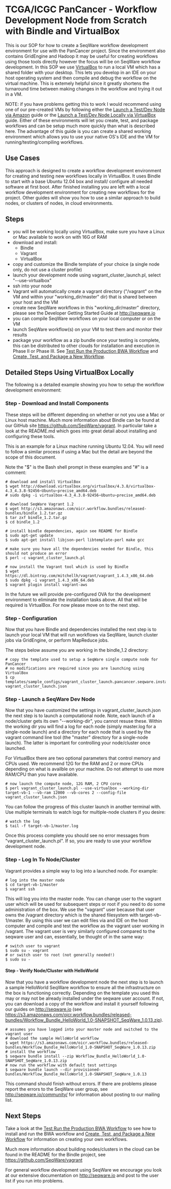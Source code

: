 # TCGA/ICGC PanCancer - Workflow Development Node from Scratch with Bindle and VirtualBox

This is our SOP for how to create a SeqWare workflow development environment
for use with the PanCancer project. Since the environment also contains
GridEngine and Hadoop it may be useful for creating workflows using those tools
directly however the focus will be on SeqWare workflow development. In this SOP we use
[VirtualBox](https://www.virtualbox.org/) to run a local VM which has a shared
folder with your desktop. This lets you develop in an IDE on your host
operating system and then compile and debug the workflow on the virtual
machine.  This is extemely helpful since it greatly shortens the turnaround time
between making changes in the workflow and trying it out in a VM.

NOTE: if you have problems getting this to work I would recommend using one of
our pre-created VMs by following either the [Launch a Test/Dev Node via Amazon](dev_node_ami.md)
guide or the [Launch a Test/Dev Node Locally via VirtualBox](dev_node_ova.md) guide.  Either
of these environments will let you create, test, and package workflows and can be
setup much more quickly than what is described here. The advantage of this guide is you can create a shared working environment which allows you to use your native OS's IDE and the VM for running/testing/compiling workflows.

## Use Cases

This approach is designed to create a workflow
development environment for creating and testing new workflows locally in
VirtualBox. It uses Bindle to start with a base Ubuntu 12.04 box and install/
configure all needed software at first boot.  After finished installing
you are left with a local workflow
development environment for creating new workflows for the project. Other guides
will show you how to use a similar approach to build nodes, or clusters of nodes,
in cloud environments.

## Steps

* you will be working locally using VirtualBox, make sure you have a Linux or Mac available to work on with 16G of RAM
* download and install:
    * Bindle
    * Vagrant
    * VirtualBox
* copy and customize the Bindle template of your choice (a single node only, do not use a cluster profile)
* launch your development node using vagrant_cluster_launch.pl, select "--use-virtualbox"
* ssh into your node
* Vagrant will automatically create a vagrant directory ("/vagrant" on the VM and within your "working_dir/master" dir) that is shared between your host and the VM
* create new SeqWare workflows in this "working_dir/master" directory, please see the Developer Getting Started Guide at http://seqware.io
* you can compile SeqWare workflows on your local computer or on the VM
* launch SeqWare workflow(s) on your VM to test them and monitor their results
* package your workflow as a zip bundle once your testing is complete, this can be distributed to other clouds for installation and execution in Phase II or Phase III.  See [Test Run the Production BWA Workflow](run_bwa.md) and [Create, Test, and Package a New Workflow](create_workflow.md).

## Detailed Steps Using VirtualBox Locally

The following is a detailed example showing you how to setup the workflow development environment:

### Step - Download and Install Components

These steps will be different depending on whether or not you use a Mac or
Linux host machine.  Much more information about Bindle can be found
at our GitHub site https://github.com/SeqWare/vagrant. In particular take a
look at the README.md which goes into great detail about installing and
configuring these tools.

This is an example for a Linux machine running Ubuntu 12.04. You will need to
follow a similar process if using a Mac but the detail are beyond the scope of
this document.

Note the "$" is the Bash shell prompt in these examples and "#" is a comment:

    # download and install VirtualBox
    $ wget http://download.virtualbox.org/virtualbox/4.3.8/virtualbox-4.3_4.3.8-92456~Ubuntu~precise_amd64.deb
    # sudo dpkg -i virtualbox-4.3_4.3.8-92456~Ubuntu~precise_amd64.deb

    # download SeqWare Vagrant 1.2
    $ wget http://s3.amazonaws.com/oicr.workflow.bundles/released-bundles/bindle_1.2.tar.gz
    $ tar zxf bindle_1.2.tar.gz
    $ cd bindle_1.2

    # install bindle dependencies, again see README for Bindle
    $ sudo apt-get update
    $ sudo apt-get install libjson-perl libtemplate-perl make gcc

    # make sure you have all the dependencies needed for Bindle, this should not produce an error
    $ perl -c vagrant_cluster_launch.pl

    # now install the Vagrant tool which is used by Bindle
    $ wget https://dl.bintray.com/mitchellh/vagrant/vagrant_1.4.3_x86_64.deb
    $ sudo dpkg -i vagrant_1.4.3_x86_64.deb
    $ vagrant plugin install vagrant-aws

In the future we will provide pre-configured OVA for the development environment
to eliminate the installation tasks above. All that will be required is
VirtualBox. For now please move on to the next step.

### Step - Configuration

Now that you have Bindle and dependencies installed the next step is
to launch your local VM that will run workflows via SeqWare, launch cluster
jobs via GridEngine, or perform MapReduce jobs.

The steps below assume you are working in the bindle_1.2 directory:

    # copy the template used to setup a SeqWare single compute node for PanCancer
    # no modifications are required since you are launching using VirtualBox
    $ cp templates/sample_configs/vagrant_cluster_launch.pancancer.seqware.install.sge_node.json.template vagrant_cluster_launch.json

### Step - Launch a SeqWare Dev Node

Now that you have customized the settings in vagrant_cluster_launch.json the
next step is to launch a computational node. Note, each launch of a
node/cluster gets its own "--working-dir", you cannot resuse these.  Within the
working dir you will find a log for each node (simply master.log for a
single-node launch) and a directory for each node that is used by the vagrant
command line tool (the "master" directory for a single-node launch). The latter
is important for controlling your node/cluster once launched.

For VirtualBox there are two optional parameters that control memory and CPUs
used.  We recommend 12G for the RAM and 2 or more CPUs depending on what is
availble on your machine. Do not attempt to use more RAM/CPU than you have
available.

    # now launch the compute node, 12G RAM, 2 CPU cores
    $ perl vagrant_cluster_launch.pl --use-virtualbox --working-dir target-vb-1 --vb-ram 12000 --vb-cores 2 --config-file vagrant_cluster_launch.json

You can follow the progress of this cluster launch in another terminal with.
Use multiple terminals to watch logs for multiple-node clusters if you desire:

    # watch the log
    $ tail -f target-vb-1/master.log

Once this process complete you should see no error messages from
"vagrant_cluster_launch.pl". If so, you are ready to use your workflow
development node.

### Step - Log In To Node/Cluster

Vagrant provides a simple way to log into a launched node.  For example:

    # log into the master node
    $ cd target-vb-1/master
    $ vagrant ssh

This will log you into the master node.  You can change user to the vagrant
user which will be used for subsequent steps or root if you need to do some
administration of the box. We use the "vagrant" user because that user owns the
/vagrant directory which is the shared filesystem with target-vb-1/master. By
using this user we can edit files via and IDE on the host computer and compile
and test the workflow as the vagrant user working in /vagrant. The vagrant user
is very similarly configured compared to the seqware user and can, essentially,
be thought of in the same way:

    # switch user to vagrant
    $ sudo su - vagrant
    # or switch user to root (not generally needed!)
    $ sudo su -

#### Step - Verify Node/Cluster with HelloWorld

Now that you have a workflow development node the next step is to launch a sample
HelloWorld SeqWare workflow to ensure all the infrastructure on the box is
functioning correctly.  Depending on the template you used this may or may not
be already installed under the seqware user account. If not, you can download a
copy of the workflow and install it yourself following our guides on
http://seqware.io (see
https://s3.amazonaws.com/oicr.workflow.bundles/released-bundles/Workflow_Bundle_HelloWorld_1.0-SNAPSHOT_SeqWare_1.0.13.zip).

    # assumes you have logged into your master node and switched to the vagrant user
    # download the sample HelloWorld workflow
    $ wget https://s3.amazonaws.com/oicr.workflow.bundles/released-bundles/Workflow_Bundle_HelloWorld_1.0-SNAPSHOT_SeqWare_1.0.13.zip
    # install the workflow
    $ seqware bundle install --zip Workflow_Bundle_HelloWorld_1.0-SNAPSHOT_SeqWare_1.0.13.zip
    # now run the workflow with default test settings
    $ seqware bundle launch --dir provisioned-bundles/Workflow_Bundle_HelloWorld_1.0-SNAPSHOT_SeqWare_1.0.13

This command should finish without errors.  If there are problems please report
the errors to the SeqWare user group, see http://seqware.io/community/ for
information about posting to our mailing list.

## Next Steps

Take a look at the [Test Run the Production BWA Workflow](run_bwa.md) to see how to install and run the BWA workflow and [Create, Test, and Package a New Workflow](create_workflow.md) for information on creating your own workflows.

Much more information about building nodes/clusters in the cloud can be found in the README for the Bindle
project, see https://github.com/SeqWare/vagrant

For general workflow development using SeqWare we encourage you look at our extensive
documentation on http://seqware.io and post to the user list if you run into
problems.
